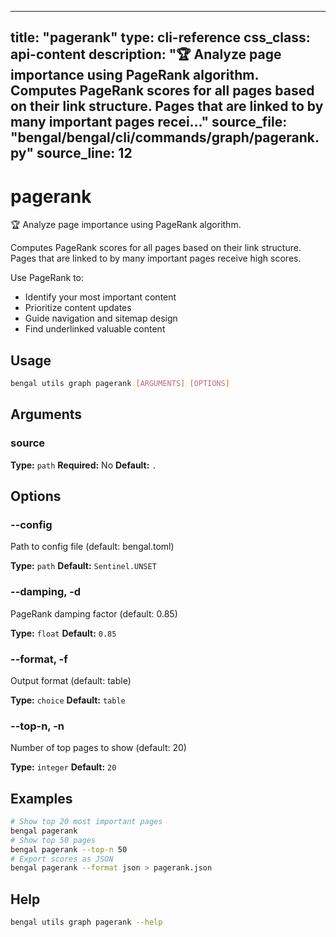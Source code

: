 
---
title: "pagerank"
type: cli-reference
css_class: api-content
description: "🏆 Analyze page importance using PageRank algorithm.  Computes PageRank scores for all pages based on their link structure. Pages that are linked to by many important pages recei..."
source_file: "bengal/bengal/cli/commands/graph/pagerank.py"
source_line: 12
---

# pagerank

🏆 Analyze page importance using PageRank algorithm.

Computes PageRank scores for all pages based on their link structure.
Pages that are linked to by many important pages receive high scores.

Use PageRank to:
- Identify your most important content
- Prioritize content updates
- Guide navigation and sitemap design
- Find underlinked valuable content


## Usage

```bash
bengal utils graph pagerank [ARGUMENTS] [OPTIONS]
```

## Arguments

### source

**Type:** `path`
**Required:** No
**Default:** `.`


## Options

### --config

Path to config file (default: bengal.toml)

**Type:** `path`
**Default:** `Sentinel.UNSET`

### --damping, -d

PageRank damping factor (default: 0.85)

**Type:** `float`
**Default:** `0.85`

### --format, -f

Output format (default: table)

**Type:** `choice`
**Default:** `table`

### --top-n, -n

Number of top pages to show (default: 20)

**Type:** `integer`
**Default:** `20`



## Examples

```bash
# Show top 20 most important pages
bengal pagerank
# Show top 50 pages
bengal pagerank --top-n 50
# Export scores as JSON
bengal pagerank --format json > pagerank.json
```



## Help

```bash
bengal utils graph pagerank --help
```